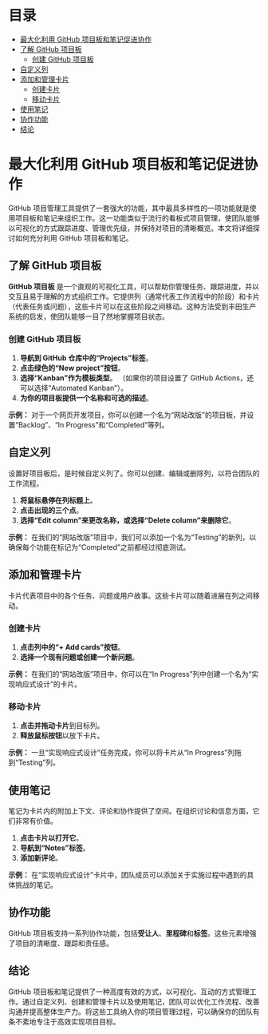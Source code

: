# 目录
- [最大化利用 GitHub 项目板和笔记促进协作](#最大化利用-github-项目板和笔记促进协作)
- [了解 GitHub 项目板](#了解-github-项目板)
  - [创建 GitHub 项目板](#创建-github-项目板)
- [自定义列](#自定义列)
- [添加和管理卡片](#添加和管理卡片)
  - [创建卡片](#创建卡片)
  - [移动卡片](#移动卡片)
- [使用笔记](#使用笔记)
- [协作功能](#协作功能)
- [结论](#结论)


# 最大化利用 GitHub 项目板和笔记促进协作

GitHub 项目管理工具提供了一套强大的功能，其中最具多样性的一项功能就是使用项目板和笔记来组织工作。这一功能类似于流行的看板式项目管理，使团队能够以可视化的方式跟踪进度、管理优先级，并保持对项目的清晰概览。本文将详细探讨如何充分利用 GitHub 项目板和笔记。

## 了解 GitHub 项目板

**GitHub 项目板** 是一个直观的可视化工具，可以帮助你管理任务、跟踪进度，并以交互且易于理解的方式组织工作。它提供列（通常代表工作流程中的阶段）和卡片（代表任务或问题），这些卡片可以在这些阶段之间移动。这种方法受到丰田生产系统的启发，使团队能够一目了然地掌握项目状态。

### 创建 GitHub 项目板

1. **导航到 GitHub 仓库中的“Projects”标签**。
2. **点击绿色的“New project”按钮**。
3. **选择“Kanban”作为模板类型**。 （如果你的项目设置了 GitHub Actions，还可以选择“Automated Kanban”）。
4. **为你的项目板提供一个名称和可选的描述**。

**示例：**
对于一个网页开发项目，你可以创建一个名为“网站改版”的项目板，并设置“Backlog”、“In Progress”和“Completed”等列。

## 自定义列

设置好项目板后，是时候自定义列了。你可以创建、编辑或删除列，以符合团队的工作流程。

1. **将鼠标悬停在列标题上**。
2. **点击出现的三个点**。
3. **选择“Edit column”来更改名称，或选择“Delete column”来删除它**。

**示例：**
在我们的“网站改版”项目中，我们可以添加一个名为“Testing”的新列，以确保每个功能在标记为“Completed”之前都经过彻底测试。

## 添加和管理卡片

卡片代表项目中的各个任务、问题或用户故事。这些卡片可以随着进展在列之间移动。

### 创建卡片

1. **点击列中的“+ Add cards”按钮**。
2. **选择一个现有问题或创建一个新问题**。

**示例：**
在我们的“网站改版”项目中，你可以在“In Progress”列中创建一个名为“实现响应式设计”的卡片。

### 移动卡片

1. **点击并拖动卡片**到目标列。
2. **释放鼠标按钮**以放下卡片。

**示例：**
一旦“实现响应式设计”任务完成，你可以将卡片从“In Progress”列拖到“Testing”列。

## 使用笔记

笔记为卡片内的附加上下文、评论和协作提供了空间。在组织讨论和信息方面，它们非常有价值。

1. **点击卡片以打开它**。
2. **导航到“Notes”标签**。
3. **添加新评论**。

**示例：**
在“实现响应式设计”卡片中，团队成员可以添加关于实施过程中遇到的具体挑战的笔记。

## 协作功能

GitHub 项目板支持一系列协作功能，包括**受让人**、**里程碑**和**标签**。这些元素增强了项目的清晰度、跟踪和责任感。

## 结论

GitHub 项目板和笔记提供了一种高度有效的方式，以可视化、互动的方式管理工作。通过自定义列、创建和管理卡片以及使用笔记，团队可以优化工作流程、改善沟通并提高整体生产力。将这些工具纳入你的项目管理过程，可以确保你的团队有条不紊地专注于高效实现项目目标。